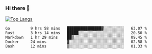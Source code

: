 ### Hi there 👋

<!--
**3Xpl0it3r/3Xpl0it3r** is a ✨ _special_ ✨ repository because its `README.md` (this file) appears on your GitHub profile.

Here are some ideas to get you started:

- 🔭 I’m currently working on ...
- 🌱 I’m currently learning ...
- 👯 I’m looking to collaborate on ...
- 🤔 I’m looking for help with ...
- 💬 Ask me about ...
- 📫 How to reach me: ...
- 😄 Pronouns: ...
- ⚡ Fun fact: ...
-->


[![Top Langs](https://github-readme-stats.vercel.app/api/top-langs/?username=3Xpl0it3r&layout=compact)](https://github.com/3Xpl0it3r/3Xpl0it3r)

<!--START_SECTION:waka-->
```text
Go         9 hrs 58 mins   ███████████████▓░░░░░░░░░   63.07 % 
Rust       3 hrs 14 mins   █████░░░░░░░░░░░░░░░░░░░░   20.50 % 
Markdown   1 hr 29 mins    ██▒░░░░░░░░░░░░░░░░░░░░░░   09.45 % 
Docker     24 mins         ▓░░░░░░░░░░░░░░░░░░░░░░░░   02.58 % 
Bash       12 mins         ▒░░░░░░░░░░░░░░░░░░░░░░░░   01.33 % 
```
<!--END_SECTION:waka-->
